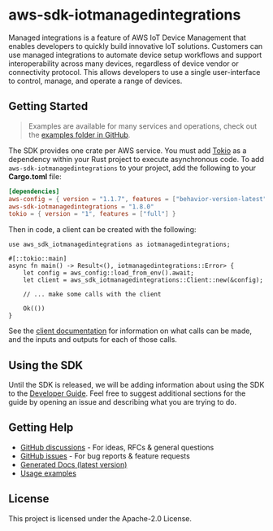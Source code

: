 # aws-sdk-iotmanagedintegrations

Managed integrations is a feature of AWS IoT Device Management that enables developers to quickly build innovative IoT solutions. Customers can use managed integrations to automate device setup workflows and support interoperability across many devices, regardless of device vendor or connectivity protocol. This allows developers to use a single user-interface to control, manage, and operate a range of devices.

## Getting Started

> Examples are available for many services and operations, check out the
> [examples folder in GitHub](https://github.com/awslabs/aws-sdk-rust/tree/main/examples).

The SDK provides one crate per AWS service. You must add [Tokio](https://crates.io/crates/tokio)
as a dependency within your Rust project to execute asynchronous code. To add `aws-sdk-iotmanagedintegrations` to
your project, add the following to your **Cargo.toml** file:

```toml
[dependencies]
aws-config = { version = "1.1.7", features = ["behavior-version-latest"] }
aws-sdk-iotmanagedintegrations = "1.8.0"
tokio = { version = "1", features = ["full"] }
```

Then in code, a client can be created with the following:

```rust,no_run
use aws_sdk_iotmanagedintegrations as iotmanagedintegrations;

#[::tokio::main]
async fn main() -> Result<(), iotmanagedintegrations::Error> {
    let config = aws_config::load_from_env().await;
    let client = aws_sdk_iotmanagedintegrations::Client::new(&config);

    // ... make some calls with the client

    Ok(())
}
```

See the [client documentation](https://docs.rs/aws-sdk-iotmanagedintegrations/latest/aws_sdk_iotmanagedintegrations/client/struct.Client.html)
for information on what calls can be made, and the inputs and outputs for each of those calls.

## Using the SDK

Until the SDK is released, we will be adding information about using the SDK to the
[Developer Guide](https://docs.aws.amazon.com/sdk-for-rust/latest/dg/welcome.html). Feel free to suggest
additional sections for the guide by opening an issue and describing what you are trying to do.

## Getting Help

* [GitHub discussions](https://github.com/awslabs/aws-sdk-rust/discussions) - For ideas, RFCs & general questions
* [GitHub issues](https://github.com/awslabs/aws-sdk-rust/issues/new/choose) - For bug reports & feature requests
* [Generated Docs (latest version)](https://awslabs.github.io/aws-sdk-rust/)
* [Usage examples](https://github.com/awslabs/aws-sdk-rust/tree/main/examples)

## License

This project is licensed under the Apache-2.0 License.

